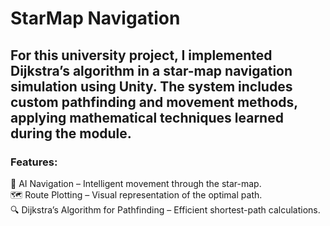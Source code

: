 # StarMap Navigation

## For this university project, I implemented Dijkstra’s algorithm in a star-map navigation simulation using Unity. The system includes custom pathfinding and movement methods, applying mathematical techniques learned during the module.

### Features:<br/>
🤖 AI Navigation – Intelligent movement through the star-map.<br/>
🗺️ Route Plotting – Visual representation of the optimal path.<br/>
🔍 Dijkstra’s Algorithm for Pathfinding – Efficient shortest-path calculations.<br/>
